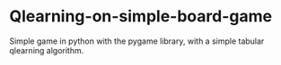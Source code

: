 # Qlearning-on-simple-board-game
Simple game in python with the pygame library, with a simple tabular qlearning algorithm. 
